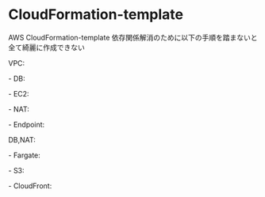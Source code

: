 # CloudFormation-template
AWS CloudFormation-template
依存関係解消のために以下の手順を踏まないと全て綺麗に作成できない

<p>VPC:
<p>- DB:
<p>- EC2:
<p>- NAT:
<p>- Endpoint:

<p>DB,NAT:
<p>- Fargate:
<p> - S3:
<p>  - CloudFront:


